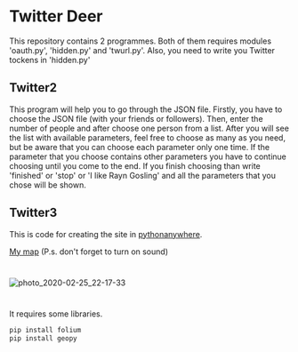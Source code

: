 # Twitter Deer

This repository contains 2 programmes. Both of them requires modules 'oauth.py', 'hidden.py' and 'twurl.py'. Also, you need to write you Twitter tockens in 'hidden.py'

## Twitter2

This program will help you to go through the JSON file. Firstly, you have to choose the JSON file (with your friends or followers). Then, enter the number of people and after choose one person from a list. After you will see the list with available parameters, feel free to choose as many as you need, but be aware that you can choose each parameter only one time. If the parameter that you choose contains other parameters you have to continue choosing until you come to the end. 
If you finish choosing than write 'finished' or 'stop' or 'I like Rayn Gosling' and all the parameters that you chose will be shown.

## Twitter3

This is code for creating the site in [pythonanywhere](https://www.pythonanywhere.com/). 

[My map](http://dianadoe.pythonanywhere.com/)   (P.s. don't forget to turn on sound)
#
![photo_2020-02-25_22-17-33](https://user-images.githubusercontent.com/54356826/75284100-c4a99c80-581c-11ea-9722-3c3ab262be6a.jpg)
#

It requires some libraries.
```python
pip install folium
pip install geopy
```
